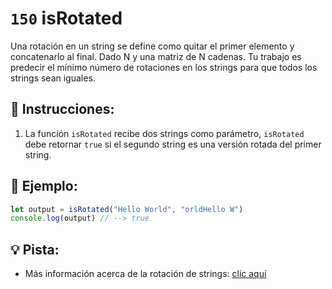 # `150` isRotated

Una rotación en un string se define como quitar el primer elemento y concatenarlo al final. Dado N y una matriz de N cadenas. Tu trabajo es predecir el mínimo número de rotaciones en los strings para que todos los strings sean iguales.

## 📝 Instrucciones:

1. La función `isRotated` recibe dos strings como parámetro, `isRotated` debe retornar `true` si el segundo string es una versión rotada del primer string.

## 📎 Ejemplo:

```js
let output = isRotated("Hello World", "orldHello W")
console.log(output) // --> true
```

## 💡 Pista:

+ Más información acerca de la rotación de strings: [clic aquí](https://www.techiedelight.com/es/find-lexicographically-minimal-string-rotation/)

